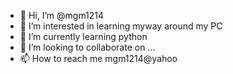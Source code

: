 - 👋 Hi, I’m @mgm1214
- 👀 I’m interested in learning  myway around my PC
- 🌱 I’m currently learning python
- 💞️ I’m looking to collaborate on ...
- 📫 How to reach me  mgm1214@yahoo
<!---
mgm1214/mgm1214 is a ✨ special ✨ repository because its `README.md` (this file) appears on your GitHub profile.
You can click the Preview link to take a look at your changes.
--->
